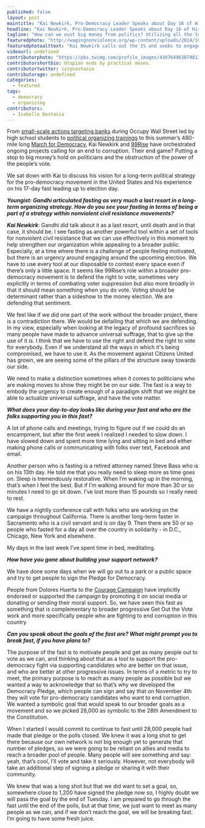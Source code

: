 ```yaml
---
published: false
layout: post
maintitle: "Kai Newkirk, Pro-Democracy Leader Speaks about Day 16 of His Fast - {Young}ist"
headline: "Kai Newkirk, Pro-Democracy Leader Speaks about Day 16 of His Fast"
tagline: "How can we oust big money from politics? Utilizing all the tools in our toolbox."
featuredphoto: "http://wagingnonviolence.org/wp-content/uploads/2014/10/1897719_848278608536340_7907527111927504725_n-615x461.jpg"
featuredphotoalttext: "Kai Newkirk calls out the 1% and seeks to engage people in the pro-Democracy movement - Photo via Wagingnonviolence.org"
videourl: undefined
contributorphoto: "https://pbs.twimg.com/profile_images/430764963074813952/HBHyQd3O.png"
contributorshortbio: Utopian ends by practical means.
contributortwitter: izzynastasia
contributorage: undefined
categories: 
  - featured
tags: 
  - democracy
  - organizing
contributors: 
  - Isabelle Nastasia
---
```


From [small-scale actions targeting banks](http://www.thenation.com/blog/171025/rise-99rise) during Occupy Wall Street led by high school students to [political organizing trainings](http://www.99rise.org/get_trained) to this summer’s 480-mile long [March for Democracy](http://doloreshuerta.org/call-to-action-99rise-california-march-for-democracy/), Kai Newkirk and [99Rise](http://www.99rise.org/) have orchestrated ongoing projects calling for an end to corruption. Their end game? Putting a stop to big money’s hold on politicians and the obstruction of the power of the people’s vote. 

We sat down with Kai to discuss his vision for a long-term political strategy for the pro-democracy movement in the United States and his experience on his 17-day fast leading up to election day. 

**_Youngist: Gandhi articulated fasting as very much a last resort in a long-term organizing strategy. How do you see your fasting in terms of being a part of a strategy within nonviolent civil resistance movements?_**

_**Kai Newkirk**_: Gandhi did talk about it as a last resort, until death and in that case, it should be. I see fasting as another powerful tool within a set of tools for nonviolent civil resistance that we can use effectively in this moment to help strengthen our organization while appealing to a broader public. Especially, at a time where there is a challenge of people feeling motivated, but there is an urgency around engaging around the upcoming election. We have to use every tool at our disposable to contest every space even if there’s only a little space. It seems like 99Rise’s role within a broader pro-democracy movement is to defend the right to vote, sometimes very explicitly in terms of combating voter suppression but also more broadly in that it should mean something when you do vote. Voting should be determinant rather than a sideshow to the money election. We are defending that sentiment. 

We feel like if we did one part of the work without the broader project, there is a contradiction there. We would be defailing that which we are defending. In my view, especially when looking at the legacy of profound sacrifices so many people have made to advance universal suffrage, that to give up the use of it is. I think that we have to use the right and defend the right to vote for everybody. Even if we understand all the ways in which it's being compromised, we have to use it. As the movement against Citizens United has grown, we are seeing some of the pillars of the structure sway towards our side.

We need to make a distinction sometimes when it comes to politicians who are making moves to show they might be on our side. The fast is a way to embody the urgency to create enough of a paradigm shift that we might be able to actualize universal suffrage, and have the vote matter.

_**What does your day-to-day looks like during your fast and who are the folks supporting you in this fast?**_

A lot of phone calls and meetings, trying to figure out if we could do an encampment, but after the first week I realized I needed to slow down. I have slowed down and spent more time lying and sitting in bed and either making phone calls or communicating with folks over text, Facebook and email. 

Another person who is fasting is a retired attorney named Steve Bass who is on his 13th day. He told me that you really need to sleep more as time goes on. Sleep is tremendously restorative. When I’m waking up in the morning, that’s when I feel the best. But if I’m walking around for more than 30 or so minutes I need to go sit down. I’ve lost more than 15 pounds so I really need to rest. 

We have a nightly conference call with folks who are working on the campaign throughout California. There is another long-term faster in Sacramento who is a civil servant and is on day 9. Then there are 50 or so people who fasted for a day all over the country in solidarity - in D.C., Chicago, New York and elsewhere. 

My days in the last week I’ve spent time in bed, meditating. 

**_How have you gone about building your support network?_**

We have done some days when we will go out to a park or a public space and try to get people to sign the Pledge for Democracy. 

People from Dolores Huerta to the [Courage Campaign](https://couragecampaign.org/) have implicitly endorsed or supported the campaign by promoting it on social media or donating or sending their moral support. So, we have seen this fast as something that is complementary to broader progressive Get Out the Vote work and more specifically people who are fighting to end corruption in this country

**_Can you speak about the goals of the fast are? What might prompt you to break fast, if you have plans to?_**

The purpose of the fast is to motivate people and get as many people out to vote as we can, and thinking about that as a tool to support the pro-democracy fight via supporting candidates who are better on that issue, and who are better at other progressive issues. In terms of a metric to try to meet, the primary purpose is to reach as many people as possible but we wanted a way to acknowledge that so that’s why we developed the Democracy Pledge, which people can sign and say that on November 4th they will vote for pro-democracy candidates who want to end corruption. We wanted a symbolic goal that would speak to our broader goals as a movement and so we picked 28,000 as symbolic to the 28th Amendment to the Constitution. 

When I started I would commit to continue to fast until 28,000 people had made that pledge or the polls closed. We knew it was a long shot to get there because our own network is not big enough yet to generate that number of pledges, so we were going to be reliant on allies and media to reach a broader pool of people. Many people will see something and say: yeah, that’s cool, I’ll vote and take it seriously. However, not everybody will take an additional step of signing a pledge or sharing it with their community. 

We knew that was a long shot but that we did want to set a goal, so, somewhere close to 1,200 have signed the pledge now so, I highly doubt we will pass the goal by the end of Tuesday. I am prepared to go through the fast until the end of the polls, but at that time, we just want to meet as many people as we can, and if we don’t reach the goal, we will be breaking fast. I’m going to have some fresh juice.